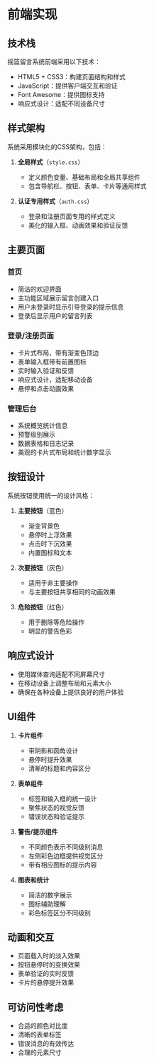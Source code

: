 # 前端实现

## 技术栈

摇篮留言系统前端采用以下技术：

- HTML5 + CSS3：构建页面结构和样式
- JavaScript：提供客户端交互和验证
- Font Awesome：提供图标支持
- 响应式设计：适配不同设备尺寸

## 样式架构

系统采用模块化的CSS架构，包括：

1. **全局样式**（`style.css`）
   - 定义颜色变量、基础布局和全局共享组件
   - 包含导航栏、按钮、表单、卡片等通用样式

2. **认证专用样式**（`auth.css`）
   - 登录和注册页面专用的样式定义
   - 美化的输入框、动画效果和验证反馈

## 主要页面

### 首页

- 简洁的欢迎界面
- 主功能区域展示留言创建入口
- 用户未登录时显示引导登录的提示信息
- 登录后显示用户的留言列表

### 登录/注册页面

- 卡片式布局，带有渐变色顶边
- 表单输入框带有前置图标
- 实时输入验证和反馈
- 响应式设计，适配移动设备
- 悬停和点击动画效果

### 管理后台

- 系统概览统计信息
- 预警级别展示
- 数据表格和日志记录
- 美观的卡片式布局和统计数字显示

## 按钮设计

系统按钮使用统一的设计风格：

1. **主要按钮**（蓝色）
   - 渐变背景色
   - 悬停时上浮效果
   - 点击时下沉效果
   - 内置图标和文本

2. **次要按钮**（灰色）
   - 适用于非主要操作
   - 与主要按钮共享相同的动画效果

3. **危险按钮**（红色）
   - 用于删除等危险操作
   - 明显的警告色彩

## 响应式设计

- 使用媒体查询适配不同屏幕尺寸
- 在移动设备上调整布局和元素大小
- 确保在各种设备上提供良好的用户体验

## UI组件

1. **卡片组件**
   - 带阴影和圆角设计
   - 悬停时提升效果
   - 清晰的标题和内容区分

2. **表单组件**
   - 标签和输入框的统一设计
   - 聚焦状态的视觉反馈
   - 错误状态和验证提示

3. **警告/提示组件**
   - 不同颜色表示不同级别消息
   - 左侧彩色边框提供视觉区分
   - 带有相应图标的提示内容

4. **图表和统计**
   - 简洁的数字展示
   - 图标辅助理解
   - 彩色标签区分不同级别

## 动画和交互

- 页面载入时的淡入效果
- 按钮悬停时的变换效果
- 表单验证的实时反馈
- 卡片的悬停提升效果

## 可访问性考虑

- 合适的颜色对比度
- 清晰的表单标签
- 错误消息的有效传达
- 合理的元素尺寸 